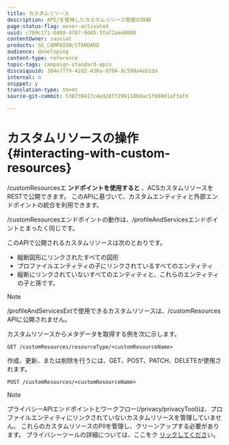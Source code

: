 ```yaml
---
title: カスタムリソース
description: API/を使用したカスタムリソース管理の詳細
page-status-flag: never-activated
uuid: c7b9c171-0409-4707-9d45-3fa72aee8008
contentOwner: sauviat
products: SG_CAMPAIGN/STANDARD
audience: developing
content-type: reference
topic-tags: campaign-standard-apis
discoiquuid: 304e7779-42d2-430a-9704-8c599a4eb1da
internal: n
snippet: y
translation-type: tm+mt
source-git-commit: 538739417c4ed28ff2991186dac5fb69d1af3afd

---
```



# カスタムリソースの操作 {#interacting-with-custom-resources}

/customResourcesエ **ンドポイントを使用すると** 、ACSカスタムリソースをRESTで公開できます。 このAPIに基づいて、カスタムエンティティと外部エンドポイントの統合を利用できます。

/customResourcesエンドポイントの動作は、/profileAndServicesエンドポイントとまったく同じです。

このAPIで公開されるカスタムリソースは次のとおりです。

* 縦断図形にリンクされたすべての図形
* プロファイルエンティティの子にリンクされているすべてのエンティティ
* 縦断にリンクされていないすべてのエンティティと、これらのエンティティの子と孫です。

>[!NOTE]
>/profileAndServicesExtで使用できるカスタムリソースは、/customResources APIに公開されません。

カスタムリソースからメタデータを取得する例を次に示します。

```
GET /customResources/resourceType/<customResourceName>
```

作成、更新、または削除を行うには、GET、POST、PATCH、DELETEが使用されます。

```
POST /customResources/<customResourceName>
```

>[!NOTE]
>プライバシーAPIエンドポイントとワークフロー(/privacy/privacyTool)は、プロファイルエンティティにリンクされていないカスタムリソースを管理していません。
>これらのカスタムリソースのPIIを管理し、クリーンアップする必要があります。 プライバシーツールの詳細については、ここをク [リックしてくださ](../../api/using/creating-a-privacy-request.md)い。

